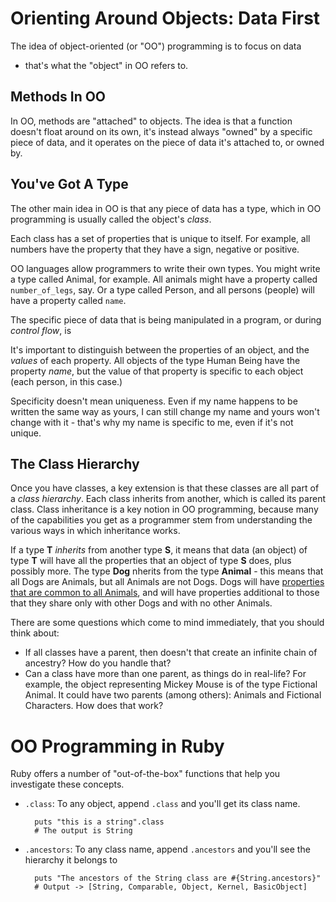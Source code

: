 # Orienting Around Objects: Data First

The idea of object-oriented (or "OO") programming is to focus on data
- that's what the "object" in OO refers to.

## Methods In OO

In OO, methods are "attached" to objects. The idea is that a function
doesn't float around on its own, it's instead always "owned" by a
specific piece of data, and it operates on the piece of data it's
attached to, or owned by.

## You've Got A Type

The other main idea in OO is that any piece of data has a type, which
in OO programming is usually called the object's _class_.

Each class has a set of properties that is unique to itself. For example,
all numbers have the property that they have a sign, negative or
positive. 

OO languages allow programmers to write their own types. You might
write a type called Animal, for example. All animals might have a
property called `number_of_legs`, say. Or a type called Person, and all persons (people) will have a property called `name`. 

The specific piece of data that is being manipulated in a program, or during _control flow_, is 

It's important to distinguish between the properties of an object, and
the _values_ of each property. All objects of the type Human Being
have the property _name_, but the value of that property is specific to
each object (each person, in this case.) 

Specificity doesn't mean uniqueness. Even if my name happens to be
written the same way as yours, I can still change my name and yours
won't change with it - that's why my name is specific to me, even if
it's not unique.

## The Class Hierarchy

Once you have classes, a key extension is that these classes are all
part of a _class hierarchy_. Each class inherits from another, which
is called its parent class. Class inheritance is a key notion in OO
programming, because many of the capabilities you get as a programmer
stem from understanding the various ways in which inheritance works. 

If a type **T** _inherits_ from another type **S**, it means that data
(an object) of type **T** will have all the properties that an object
of type **S** does, plus possibly more. The type **Dog** nherits from
the type **Animal** - this means that all Dogs are Animals, but all
Animals are not Dogs. Dogs will have [properties that are common to
all Animals](https://en.wikipedia.org/wiki/Animal#Characteristics),
and will have properties additional to those that they share only with
other Dogs and with no other Animals.

There are some questions which come to mind immediately, that you should think about:

* If all classes have a parent, then doesn't that create an infinite chain of ancestry? How do you handle that?
* Can a class have more than one parent, as things do in real-life? For example, the object representing Mickey Mouse is of the type Fictional Animal. It could have two parents (among others): Animals and Fictional Characters. How does that work?

# OO Programming in Ruby

Ruby offers a number of "out-of-the-box" functions that help you investigate these concepts.

* `.class`: To any object, append `.class` and you'll get its class name.

        puts "this is a string".class
        # The output is String

* `.ancestors`: To any class name, append `.ancestors` and you'll see the hierarchy it belongs to

        puts "The ancestors of the String class are #{String.ancestors}"
        # Output -> [String, Comparable, Object, Kernel, BasicObject]

